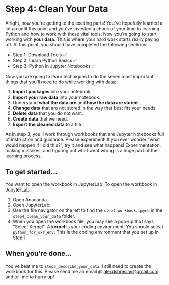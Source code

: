 # Step 4: Clean Your Data
Alright, now you're getting to the exciting parts! You've hopefully learned a lot up until this point and you've invested a chunk of your time to learning Python and how to work with these vital tools. Now you're going to start working with **your data**. This is where your hard work starts really paying off. At this point, you should have completed the following sections:
- Step 1: Download Tools :white_check_mark:
- Step 2: Learn Python Basics :white_check_mark:
- Step 3: Python in Jupyter Notebooks :white_check_mark:

Now you are going to learn techniques to do the seven most important things that you'll need to do while working with data:
1. **Import packages** into your notebook.
2. **Import your raw data** into your notebook.
3. Understand **what the data are** and **how the data are stored**.
4. **Change data** that are not stored in the way that best fits your needs.
5. **Delete data** that you do not want.
6. **Create data** that we need.
7. **Export the cleaned data** to a file.

As in step 3, you'll work through workbooks that are Jupyter Notebooks full of instruction and guidance. Please experiment! If you ever wonder "what would happen if I did this?", try it and see what happens! Experimentation, making mistakes, and figuring out what went wrong is a huge part of the learning process.

## To get started...
You want to open the workbook in JupyterLab. To open the workbook in JupyterLab:
1. Open Anaconda.
2. Open JupyterLab.
3. Use the file navigator on the left to find the `step4_workbook.ipynb` in the `step4_clean_your_data` folder.
4. When you open the workbook file, you may see a pop-up that says "Select Kernel". A **kernel** is your coding environment. You should select `python_for_uxr_env`. This is the coding environment that you set up in Step 1.

## When you're done...
You've beat me to `step5_describe_your_data`. I still need to create the workbook for this. Please send me an email @ alexdsbreslav@gmail.com and tell me to hurry up!
